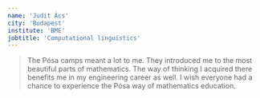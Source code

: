 ```yaml
---
name: 'Judit Ács'
city: 'Budapest'
institute: 'BME'
jobtitle: 'Computational linguistics'
---
```


> The Pósa camps meant a lot to me. They introduced me to the most beautiful parts of mathematics. The way of thinking I acquired there benefits me in my engineering career as well. I wish everyone had a chance to experience the Pósa way of mathematics education.
